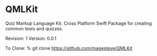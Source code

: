 # QMLKit

Quiz Markup Language Kit.
Cross Platform Swift Package for creating common tests and quizzes.

Revision: 1
Version: 0.0.1

To Clone: % git clone https://github.com/magesteve/QMLKit



